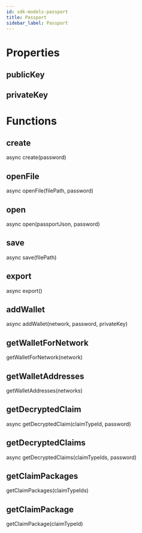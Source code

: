 ```yaml
---
id: sdk-models-passport
title: Passport
sidebar_label: Passport
---
```


# Properties

## publicKey

## privateKey

# Functions

## create

async create(password)

## openFile

async openFile(filePath, password)

## open

async open(passportJson, password)

## save

async save(filePath)

## export

async export()

## addWallet

async addWallet(network, password, privateKey)

## getWalletForNetwork

getWalletForNetwork(network)

## getWalletAddresses

getWalletAddresses(networks)

## getDecryptedClaim

async getDecryptedClaim(claimTypeId, password)

## getDecryptedClaims

async getDecryptedClaims(claimTypeIds, password)

## getClaimPackages

getClaimPackages(claimTypeIds)

## getClaimPackage

getClaimPackage(claimTypeId)
